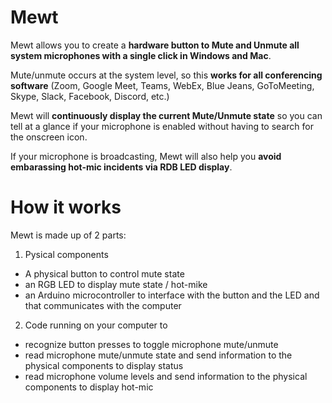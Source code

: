 # Mewt
Mewt allows you to create a **hardware button to Mute and Unmute all system microphones with a single click in Windows and Mac**.  

Mute/unmute occurs at the system level, so this **works for all conferencing software** (Zoom, Google Meet, Teams, WebEx, Blue Jeans, GoToMeeting, Skype, Slack, Facebook, Discord, etc.)

Mewt will **continuously display the current Mute/Unmute state** so you can tell at a glance if your microphone is enabled without having to search for the onscreen icon.

If your microphone is broadcasting, Mewt will also help you **avoid embarassing hot-mic incidents via RDB LED display**.

# How it works
Mewt is made up of 2 parts: 
1. Pysical components
* A physical button to control mute state 
* an RGB LED to display mute state / hot-mike
* an Arduino microcontroller to interface with the button and the LED and that communicates with the computer
2. Code running on your computer to 
* recognize button presses to toggle microphone mute/unmute
* read microphone mute/unmute state and send information to the physical components to display status
* read microphone volume levels and send information to the physical components to display hot-mic


